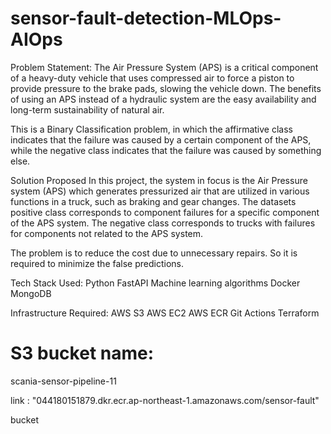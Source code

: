 # sensor-fault-detection-MLOps-AIOps

Problem Statement:
The Air Pressure System (APS) is a critical component of a heavy-duty vehicle that uses compressed air to force a piston to provide pressure to the brake pads, slowing the vehicle down. The benefits of using an APS instead of a hydraulic system are the easy availability and long-term sustainability of natural air.

This is a Binary Classification problem, in which the affirmative class indicates that the failure was caused by a certain component of the APS, while the negative class indicates that the failure was caused by something else.

Solution Proposed
In this project, the system in focus is the Air Pressure system (APS) which generates pressurized air that are utilized in various functions in a truck, such as braking and gear changes. The datasets positive class corresponds to component failures for a specific component of the APS system. The negative class corresponds to trucks with failures for components not related to the APS system.

The problem is to reduce the cost due to unnecessary repairs. So it is required to minimize the false predictions.

Tech Stack Used:
Python
FastAPI
Machine learning algorithms
Docker
MongoDB

Infrastructure Required:
AWS S3
AWS EC2
AWS ECR
Git Actions
Terraform

# S3 bucket name:
scania-sensor-pipeline-11

link : "044180151879.dkr.ecr.ap-northeast-1.amazonaws.com/sensor-fault"

bucket
